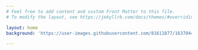 ```yaml
---
# Feel free to add content and custom Front Matter to this file.
# To modify the layout, see https://jekyllrb.com/docs/themes/#overriding-theme-defaults

layout: home
background: 'https://user-images.githubusercontent.com/81611877/163704430-b67c5694-b0d8-417c-934d-6fc050e5c9ca.jpg'

---
```

